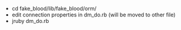 * cd fake_blood/lib/fake_blood/orm/
* edit connection properties in dm_do.rb (will be moved to other file)
* jruby dm_do.rb 

